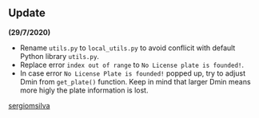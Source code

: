 ## Update
__(29/7/2020)__
- Rename `utils.py` to  `local_utils.py` to avoid conflicit with default Python library `utils.py`.
- Replace error `index out of range` to `No License plate is founded!`.
- In case error `No License Plate is founded!` popped up, try to adjust Dmin from `get_plate()` function. Keep in mind that larger Dmin means more higly the plate information is lost.

[sergiomsilva](https://github.com/sergiomsilva/alpr-unconstrained)
